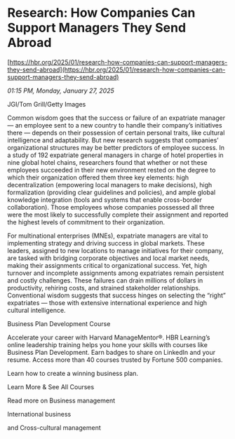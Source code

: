 # Research: How Companies Can Support Managers They Send Abroad

[https://hbr.org/2025/01/research-how-companies-can-support-managers-they-send-abroad](https://hbr.org/2025/01/research-how-companies-can-support-managers-they-send-abroad)

*01:15 PM, Monday, January 27, 2025*

JGI/Tom Grill/Getty Images

Common wisdom goes that the success or failure of an expatriate manager — an employee sent to a new country to handle their company’s initiatives there — depends on their possession of certain personal traits, like cultural intelligence and adaptability. But new research suggests that companies’ organizational structures may be better predictors of employee success. In a study of 192 expatriate general managers in charge of hotel properties in nine global hotel chains, researchers found that whether or not these employees succeeded in their new environment rested on the degree to which their organization offered them three key elements: high decentralization (empowering local managers to make decisions), high formalization (providing clear guidelines and policies), and ample global knowledge integration (tools and systems that enable cross-border collaboration). Those employees whose companies possessed all three were the most likely to successfully complete their assignment and reported the highest levels of commitment to their organization.

For multinational enterprises (MNEs), expatriate managers are vital to implementing strategy and driving success in global markets. These leaders, assigned to new locations to manage initiatives for their company, are tasked with bridging corporate objectives and local market needs, making their assignments critical to organizational success. Yet, high turnover and incomplete assignments among expatriates remain persistent and costly challenges. These failures can drain millions of dollars in productivity, rehiring costs, and strained stakeholder relationships. Conventional wisdom suggests that success hinges on selecting the “right” expatriates — those with extensive international experience and high cultural intelligence.

Business Plan Development Course

Accelerate your career with Harvard ManageMentor®. HBR Learning’s online leadership training helps you hone your skills with courses like Business Plan Development. Earn badges to share on LinkedIn and your resume. Access more than 40 courses trusted by Fortune 500 companies.

Learn how to create a winning business plan.

Learn More & See All Courses

Read more on Business management

International business

and Cross-cultural management

